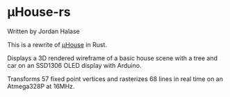 # μHouse-rs

Written by Jordan Halase

This is a rewrite of [μHouse](https://github.com/jordanhalase/uHouse) in Rust.

Displays a 3D rendered wireframe of a basic house scene with a tree and car on an SSD1306 OLED display with Arduino.

Transforms 57 fixed point vertices and rasterizes 68 lines in real time on an Atmega328P at 16MHz.